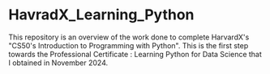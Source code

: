 # HavradX_Learning_Python

This repository is an overview of the work done to complete HarvardX's "CS50's Introduction to Programming with Python". This is the first step towards the Professional Certificate : Learning Python for Data Science that I obtained in November 2024.
